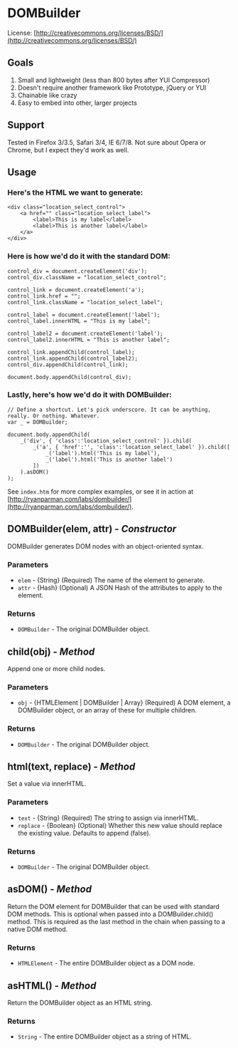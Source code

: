 # DOMBuilder
License: [http://creativecommons.org/licenses/BSD/](http://creativecommons.org/licenses/BSD/)

## Goals

1. Small and lightweight (less than 800 bytes after YUI Compressor)
2. Doesn't require another framework like Prototype, jQuery or YUI
3. Chainable like crazy
4. Easy to embed into other, larger projects

## Support

Tested in Firefox 3/3.5, Safari 3/4, IE 6/7/8. Not sure about Opera or Chrome, but I expect they'd work as well.

## Usage

### Here's the HTML we want to generate:

	<div class="location_select_control">
	    <a href="" class="location_select_label">
	        <label>This is my label</label>
	        <label>This is another label</label>
	    </a>
	</div>

### Here is how we'd do it with the standard DOM:

	control_div = document.createElement('div');
	control_div.className = "location_select_control";

	control_link = document.createElement('a');
	control_link.href = "";
	control_link.className = "location_select_label";

	control_label = document.createElement('label');
	control_label.innerHTML = "This is my label";

	control_label2 = document.createElement('label');
	control_label2.innerHTML = "This is another label";

	control_link.appendChild(control_label);
	control_link.appendChild(control_label2);
	control_div.appendChild(control_link);

	document.body.appendChild(control_div);

### Lastly, here's how we'd do it with DOMBuilder:

	// Define a shortcut. Let's pick underscore. It can be anything, really. Or nothing. Whatever.
	var _ = DOMBuilder;

	document.body.appendChild(
	    _('div', { 'class':'location_select_control' }).child(
	        _('a', { 'href':'', 'class':'location_select_label' }).child([
	            _('label').html('This is my label'),
	            _('label').html('This is another label')
	        ])
	    ).asDOM()
	);

See `index.htm` for more complex examples, or see it in action at [http://ryanparman.com/labs/dombuilder/](http://ryanparman.com/labs/dombuilder/).

## DOMBuilder(elem, attr) - _Constructor_

DOMBuilder generates DOM nodes with an object-oriented syntax.

### Parameters

* `elem` - {String} (Required) The name of the element to generate.
* `attr` - {Hash} (Optional) A JSON Hash of the attributes to apply to the element.

### Returns

* `DOMBuilder` - The original DOMBuilder object.


## child(obj) - _Method_

Append one or more child nodes.

### Parameters

* `obj` - {HTMLElement | DOMBuilder | Array} (Required) A DOM element, a DOMBuilder object, or an array of these for multiple children.

### Returns

* `DOMBuilder` - The original DOMBuilder object.


## html(text, replace) - _Method_

Set a value via innerHTML.

### Parameters

* `text` - {String} (Required) The string to assign via innerHTML.
* `replace` - {Boolean} (Optional) Whether this new value should replace the existing value. Defaults to append (false).

### Returns

* `DOMBuilder` - The original DOMBuilder object.


## asDOM() - _Method_

Return the DOM element for DOMBuilder that can be used with standard DOM methods. This is optional when passed into a DOMBuilder.child() method. This is required as the last method in the chain when passing to a native DOM method.

### Returns

* `HTMLElement` - The entire DOMBuilder object as a DOM node.


## asHTML() - _Method_

Return the DOMBuilder object as an HTML string.

### Returns

* `String` - The entire DOMBuilder object as a string of HTML.
